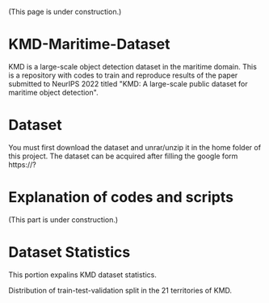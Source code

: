 (This page is under construction.)

# KMD-Maritime-Dataset
KMD is a large-scale object detection dataset in the maritime domain. This is a repository with codes to train and reproduce results of the paper submitted to NeurIPS 2022 titled "KMD: A large-scale public dataset for maritime object detection". 

# Dataset
You must first download the dataset and unrar/unzip it in the home folder of this project. The dataset can be acquired after filling the google form https://?

# Explanation of codes and scripts
(This part is under construction.)

# Dataset Statistics
This portion expalins KMD dataset statistics.

Distribution of train-test-validation split in the 21 territories of KMD.
